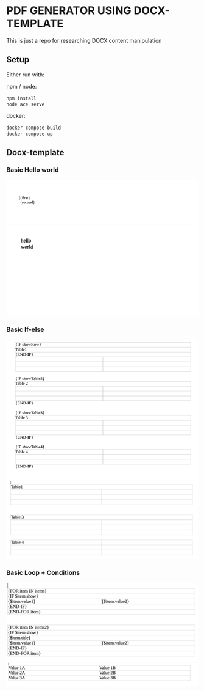 # PDF GENERATOR USING DOCX-TEMPLATE

This is just a repo for researching DOCX content manipulation

## Setup 

Either run with:

npm / node:

``` shell
npm install
node ace serve
``` 

docker:

``` shell
docker-compose build
docker-compose up
```

## Docx-template

### Basic Hello world

![hello-world](docs/hello-world.png) ![hello-world-after](docs/hello-world-after.png)

### Basic If-else

![if-else](docs/if-else.png) ![if-else-after](docs/if-else-after.png)

### Basic Loop + Conditions

![loop](docs/loop.png) ![loop-after](docs/loop-after.png)
